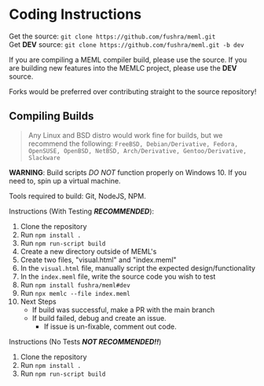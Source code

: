 # Coding Instructions
Get the source: `git clone https://github.com/fushra/meml.git` \
Get **DEV** source: `git clone https://github.com/fushra/meml.git -b dev` 

If you are compiling a MEML compiler build, please use the source. If you are building new features into the MEMLC project, please use the **DEV** source. 

Forks would be preferred over contributing straight to the source repository!

## Compiling Builds
> Any Linux and BSD distro would work fine for builds, but we recommend the following: `FreeBSD, Debian/Derivative, Fedora, OpenSUSE, OpenBSD, NetBSD, Arch/Derivative, Gentoo/Derivative, Slackware`

**WARNING**: Build scripts *DO NOT* function properly on Windows 10. If you need to, spin up a virtual machine. 

Tools required to build: Git, NodeJS, NPM. 

Instructions (With Testing ***RECOMMENDED***):
1. Clone the repository
1. Run `npm install .`
1. Run `npm run-script build`
1. Create a new directory outside of MEML's
1. Create two files, "visual.html" and "index.meml"
1. In the `visual.html` file, manually script the expected design/functionality
1. In the `index.meml` file, write the source code you wish to test
1. Run `npm install fushra/meml#dev`
1. Run `npx memlc --file index.meml`
1. Next Steps
    - If build was successful, make a PR with the main branch
    - If build failed, debug and create an issue.
        - If issue is un-fixable, comment out code.

Instructions (No Tests ***NOT RECOMMENDED!!***)
1. Clone the repository
1. Run `npm install .`
1. Run `npm run-script build`